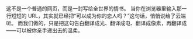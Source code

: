 这不是一个普通的网页，而是一封写给全世界的情书。
当你在浏览器里输入那一行短短的 URL，其实就已经把“可以成为你的恋人吗？”这句话，悄悄说给了云端听。
而我们做的，只是把这句告白翻译成光、翻译成电、翻译成像素，再翻译成——可以被你亲手递出去的温柔。
